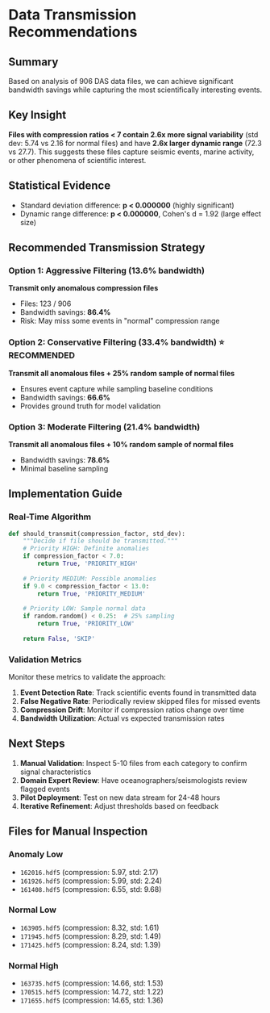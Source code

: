 # Data Transmission Recommendations

## Summary

Based on analysis of 906 DAS data files, we can achieve significant bandwidth savings while capturing the most scientifically interesting events.

## Key Insight

**Files with compression ratios < 7 contain 2.6x more signal variability** (std dev: 5.74 vs 2.16 for normal files) and have **2.6x larger dynamic range** (72.3 vs 27.7). This suggests these files capture seismic events, marine activity, or other phenomena of scientific interest.

## Statistical Evidence

- Standard deviation difference: **p < 0.000000** (highly significant)
- Dynamic range difference: **p < 0.000000**, Cohen's d = 1.92 (large effect size)

## Recommended Transmission Strategy

### Option 1: Aggressive Filtering (13.6% bandwidth)
**Transmit only anomalous compression files**
- Files: 123 / 906
- Bandwidth savings: **86.4%**
- Risk: May miss some events in "normal" compression range

### Option 2: Conservative Filtering (33.4% bandwidth) ⭐ RECOMMENDED
**Transmit all anomalous files + 25% random sample of normal files**
- Ensures event capture while sampling baseline conditions
- Bandwidth savings: **66.6%**
- Provides ground truth for model validation

### Option 3: Moderate Filtering (21.4% bandwidth)
**Transmit all anomalous files + 10% random sample of normal files**
- Bandwidth savings: **78.6%**
- Minimal baseline sampling

## Implementation Guide

### Real-Time Algorithm

```python
def should_transmit(compression_factor, std_dev):
    """Decide if file should be transmitted."""
    # Priority HIGH: Definite anomalies
    if compression_factor < 7.0:
        return True, 'PRIORITY_HIGH'
    
    # Priority MEDIUM: Possible anomalies
    if 9.0 < compression_factor < 13.0:
        return True, 'PRIORITY_MEDIUM'
    
    # Priority LOW: Sample normal data
    if random.random() < 0.25:  # 25% sampling
        return True, 'PRIORITY_LOW'
    
    return False, 'SKIP'
```

### Validation Metrics

Monitor these metrics to validate the approach:

1. **Event Detection Rate**: Track scientific events found in transmitted data
2. **False Negative Rate**: Periodically review skipped files for missed events
3. **Compression Drift**: Monitor if compression ratios change over time
4. **Bandwidth Utilization**: Actual vs expected transmission rates

## Next Steps

1. **Manual Validation**: Inspect 5-10 files from each category to confirm signal characteristics
2. **Domain Expert Review**: Have oceanographers/seismologists review flagged events
3. **Pilot Deployment**: Test on new data stream for 24-48 hours
4. **Iterative Refinement**: Adjust thresholds based on feedback

## Files for Manual Inspection

### Anomaly Low

- `162016.hdf5` (compression: 5.97, std: 2.17)
- `161926.hdf5` (compression: 5.99, std: 2.24)
- `161408.hdf5` (compression: 6.55, std: 9.68)

### Normal Low

- `163905.hdf5` (compression: 8.32, std: 1.61)
- `171945.hdf5` (compression: 8.29, std: 1.49)
- `171425.hdf5` (compression: 8.24, std: 1.39)

### Normal High

- `163735.hdf5` (compression: 14.66, std: 1.53)
- `170515.hdf5` (compression: 14.72, std: 1.22)
- `171655.hdf5` (compression: 14.65, std: 1.36)

